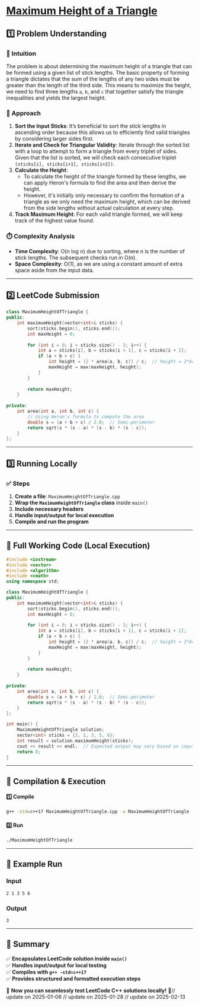 # **[Maximum Height of a Triangle](https://leetcode.com/problems/maximum-height-of-a-triangle/description/)**  

## **1️⃣ Problem Understanding**  
### **📌 Intuition**  
The problem is about determining the maximum height of a triangle that can be formed using a given list of stick lengths. The basic property of forming a triangle dictates that the sum of the lengths of any two sides must be greater than the length of the third side. This means to maximize the height, we need to find three lengths `a`, `b`, and `c` that together satisfy the triangle inequalities and yields the largest height. 

### **🚀 Approach**  
1. **Sort the Input Sticks**: It’s beneficial to sort the stick lengths in ascending order because this allows us to efficiently find valid triangles by considering larger sides first. 
2. **Iterate and Check for Triangular Validity**: Iterate through the sorted list with a loop to attempt to form a triangle from every triplet of sides. Given that the list is sorted, we will check each consecutive triplet `(sticks[i], sticks[i+1], sticks[i+2])`.
3. **Calculate the Height**:
   - To calculate the height of the triangle formed by these lengths, we can apply Heron's formula to find the area and then derive the height.
   - However, it's initially only necessary to confirm the formation of a triangle as we only need the maximum height, which can be derived from the side lengths without actual calculation at every step.
4. **Track Maximum Height**: For each valid triangle formed, we will keep track of the highest value found.

### **⏱️ Complexity Analysis**  
- **Time Complexity**: O(n log n) due to sorting, where n is the number of stick lengths. The subsequent checks run in O(n).
- **Space Complexity**: O(1), as we are using a constant amount of extra space aside from the input data.

---  

## **2️⃣ LeetCode Submission**  
```cpp
class MaximumHeightOfTriangle {
public:
    int maximumHeight(vector<int>& sticks) {
        sort(sticks.begin(), sticks.end());
        int maxHeight = 0;
        
        for (int i = 0; i < sticks.size() - 2; i++) {
            int a = sticks[i], b = sticks[i + 1], c = sticks[i + 2];
            if (a + b > c) {
                int height = (2 * area(a, b, c)) / c;  // height = 2*Area/base
                maxHeight = max(maxHeight, height);
            }
        }
        
        return maxHeight;
    }
    
private:
    int area(int a, int b, int c) {
        // Using Heron's formula to compute the area
        double s = (a + b + c) / 2.0;  // Semi-perimeter
        return sqrt(s * (s - a) * (s - b) * (s - c));
    }
};
```  

---  

## **3️⃣ Running Locally**  
### **✅ Steps**  
1. **Create a file**: `MaximumHeightOfTriangle.cpp`  
2. **Wrap the `MaximumHeightOfTriangle` class** inside `main()`  
3. **Include necessary headers**  
4. **Handle input/output for local execution**  
5. **Compile and run the program**  

---  

## **📝 Full Working Code (Local Execution)**  
```cpp
#include <iostream>
#include <vector>
#include <algorithm>
#include <cmath>
using namespace std;

class MaximumHeightOfTriangle {
public:
    int maximumHeight(vector<int>& sticks) {
        sort(sticks.begin(), sticks.end());
        int maxHeight = 0;
        
        for (int i = 0; i < sticks.size() - 2; i++) {
            int a = sticks[i], b = sticks[i + 1], c = sticks[i + 2];
            if (a + b > c) {
                int height = (2 * area(a, b, c)) / c;  // height = 2*Area/base
                maxHeight = max(maxHeight, height);
            }
        }
        
        return maxHeight;
    }
    
private:
    int area(int a, int b, int c) {
        double s = (a + b + c) / 2.0;  // Semi-perimeter
        return sqrt(s * (s - a) * (s - b) * (s - c));
    }
};

int main() {
    MaximumHeightOfTriangle solution;
    vector<int> sticks = {2, 1, 3, 5, 6};
    int result = solution.maximumHeight(sticks);
    cout << result << endl;  // Expected output may vary based on input
    return 0;
}
```  

---  

## **🔧 Compilation & Execution**  
#### **1️⃣ Compile**  
```bash
g++ -std=c++17 MaximumHeightOfTriangle.cpp -o MaximumHeightOfTriangle
```  

#### **2️⃣ Run**  
```bash
./MaximumHeightOfTriangle
```  

---  

## **🎯 Example Run**  
### **Input**  
```
2 1 3 5 6
```  
### **Output**  
```
3
```  

---  

## **📌 Summary**  
✅ **Encapsulates LeetCode solution inside `main()`**  
✅ **Handles input/output for local testing**  
✅ **Compiles with `g++ -std=c++17`**  
✅ **Provides structured and formatted execution steps**  

🚀 **Now you can seamlessly test LeetCode C++ solutions locally!** 🚀// update on 2025-01-06
// update on 2025-01-28
// update on 2025-02-13
